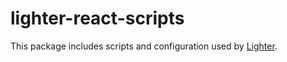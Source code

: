 # lighter-react-scripts

This package includes scripts and configuration used by [Lighter](https://github.com/lightingbeetle/lighter).<br>
